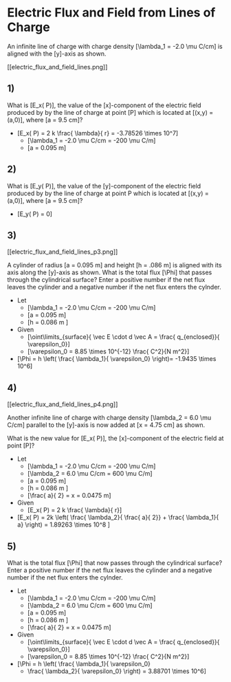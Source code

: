 # Electric Flux and Field from Lines of Charge

An infinite line of charge with charge density 
\[\lambda_1 = -2.0 \mu C/cm\] is aligned with 
the \[y\]-axis as shown.

[[electric_flux_and_field_lines.png]]

## 1)
What is \[E_x( P)\], the value of the \[x\]-component 
of the electric field produced by by the line of charge 
at point \[P\] which is located at \[(x,y) = (a,0)\], 
where \[a = 9.5 cm\]?

* \[E_x( P) = 2 k \frac{ \lambda}{ r} = -3.78526 \times 10^7\]
  * \[\lambda_1 = -2.0 \mu C/cm = -200 \mu C/m\]
  * \[a = 0.095 m\]

## 2)
What is \[E_y( P)\], the value of the \[y\]-component of the electric 
field produced by by the line of charge at point P which is located at 
\[(x,y) = (a,0)\], where \[a = 9.5 cm\]?

*  \[E_y( P) = 0\]

## 3)
[[electric_flux_and_field_lines_p3.png]]

A cylinder of radius \[a = 0.095 m\] and height \[h = .086 m\] is aligned 
with its axis along the \[y\]-axis as shown. What is the total flux 
\[\Phi\] that passes through the cylindrical surface? Enter a positive 
number if the net flux leaves the cylinder and a negative number 
if the net flux enters the cylnder.

* Let
  * \[\lambda_1 = -2.0 \mu C/cm = -200 \mu C/m\]
  * \[a = 0.095 m\]
  * \[h = 0.086 m \]
* Given 
  * \[\oint\limits_{surface}{ \vec E \cdot d \vec A = \frac{ q_{enclosed}}{ \varepsilon_0}\]
  * \[\varepsilon_0 = 8.85 \times 10^{-12} \frac{ C^2}{N m^2}\]
* \[\Phi = h \left( \frac{ \lambda_1}{ \varepsilon_0} \right)= -1.9435 \times 10^6\]

## 4)
[[electric_flux_and_field_lines_p4.png]]

Another infinite line of charge with charge density \[\lambda_2 = 6.0 \mu C/cm\]
parallel to the \[y\]-axis is now added at \[x = 4.75 cm\] as shown.

What is the new value for \[E_x( P)\], the \[x\]-component of the electric 
field at point \[P\]?

* Let
  * \[\lambda_1 = -2.0 \mu C/cm = -200 \mu C/m\]
  * \[\lambda_2 = 6.0 \mu C/cm = 600 \mu C/m\]
  * \[a = 0.095 m\]
  * \[h = 0.086 m \]
  * \[\frac{ a}{ 2} = x = 0.0475 m\]
* Given 
  * \[E_x( P) = 2 k \frac{ \lambda}{ r}\]
* \[E_x( P) = 2k \left( \frac{ \lambda_2}{ \frac{ a}{ 2}} + \frac{ \lambda_1}{ a} \right) = 1.89263 \times 10^8 \]


## 5)
What is the total flux \[\Phi\] that now passes through the cylindrical surface? Enter a 
positive number if the net flux leaves the cylinder and a negative number if the net 
flux enters the cylnder.


* Let
  * \[\lambda_1 = -2.0 \mu C/cm = -200 \mu C/m\]
  * \[\lambda_2 = 6.0 \mu C/cm = 600 \mu C/m\]
  * \[a = 0.095 m\]
  * \[h = 0.086 m \]
  * \[\frac{ a}{ 2} = x = 0.0475 m\]
* Given 
  * \[\oint\limits_{surface}{ \vec E \cdot d \vec A = \frac{ q_{enclosed}}{ \varepsilon_0}\]
  * \[\varepsilon_0 = 8.85 \times 10^{-12} \frac{ C^2}{N m^2}\]
* \[\Phi = h \left( \frac{ \lambda_1}{ \varepsilon_0} 
    + \frac{ \lambda_2}{ \varepsilon_0} \right)
    = 3.88701 \times 10^6\]
